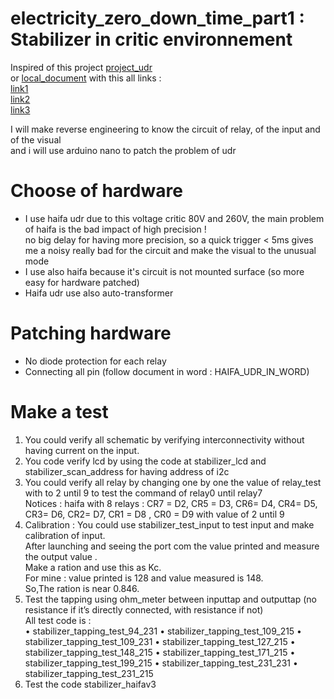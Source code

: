 # electricity_zero_down_time_part1 : Stabilizer in critic environnement
Inspired of this project [project_udr](https://tahmidmc.blogspot.com/2014/02/automatic-voltage-stabilizer-ac-ac-with.html) </br> or [local_document](https://github.com/SitrakaResearchAndPOC/electricity_zero_down_time_part1/blob/main/ORIGINAL_INSPIRATION.rar) with this all links : </br>
[link1](http://www.youtube.com/watch?v=C84hwaacdfo) </br>
[link2](http://www.youtube.com/watch?v=Ds7M1bBSyEU) </br>
[link3](http://tahmidmc.blogspot.com/2014/02/automatic-voltage-stabilizer-ac-ac-with.html) </br>

I will make reverse engineering to know the circuit of relay, of the input and of the visual </br> and i will use arduino nano to patch the problem of udr </br>

# Choose of hardware
* I use haifa udr due to this voltage critic 80V and 260V, the main problem of haifa is the bad impact of high precision ! </br>
no big delay for having more precision, so a quick trigger < 5ms gives me a noisy really bad for the circuit and make the visual to the unusual mode
* I use also haifa because it's circuit is not mounted surface (so more easy for hardware patched)
* Haifa udr use also auto-transformer
  
# Patching hardware
* No diode protection for each relay
* Connecting all pin (follow document in word : HAIFA_UDR_IN_WORD) 

# Make a test 
1.	You could verify all schematic by verifying interconnectivity without having current on the input. </br>
2.	You code verify lcd by using the code at stabilizer_lcd and stabilizer_scan_address for having address of i2c </br>
3.	You could verify all relay by changing one by one the value of relay_test with to 2 until 9 to test the command of relay0 until relay7 </br>
 Notices : haifa with 8 relays : CR7 = D2, CR5 = D3, CR6= D4, CR4= D5, CR3= D6, CR2= D7, CR1 = D8 , CR0 = D9 with value of 2 until 9 </br>
4.	Calibration : You could use stabilizer_test_input to test input and make calibration of input. </br>
After launching and seeing the port com the value printed and measure the output value . </br> Make a ration and use this as Kc. </br> For mine : value printed is 128 and value measured is 148. </br> So,The ration is near 0.846.
5.	Test the tapping using ohm_meter between inputtap and outputtap (no resistance if it’s directly connected, with resistance if not) </br>
All test code is : </br>
•	stabilizer_tapping_test_94_231
•	stabilizer_tapping_test_109_215
•	stabilizer_tapping_test_109_231
•	stabilizer_tapping_test_127_215
•	stabilizer_tapping_test_148_215
•	stabilizer_tapping_test_171_215
•	stabilizer_tapping_test_199_215
•	stabilizer_tapping_test_231_231
•	stabilizer_tapping_test_231_215
6.	Test the code stabilizer_haifav3 </br>
